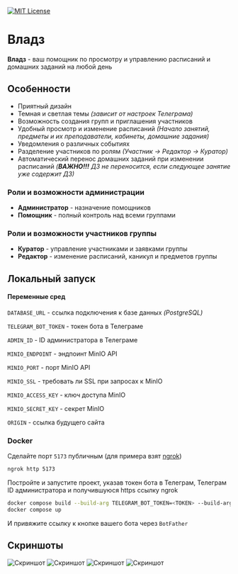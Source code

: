 [![MIT License](https://img.shields.io/badge/license-MIT-green.svg?color=3F51B5&style=for-the-badge&label=License&logoColor=000000&labelColor=ececec)](https://opensource.org/licenses/MIT)

# Владз

**Владз** - ваш помощник по просмотру и управлению расписаний и домашних заданий на любой день

## Особенности

-   Приятный дизайн
-   Темная и светлая темы _(зависит от настроек Телеграма)_
-   Возможность создания групп и приглашения участников
-   Удобный просмотр и изменение расписаний _(Начало занятий, предметы и их преподаватели, кабинеты, домашние задания)_
-   Уведомления о различных событиях
-   Разделение участников по ролям _(Участник -> Редактор -> Куратор)_
-   Автоматический перенос домашних заданий при изменении расписаний _(**ВАЖНО!!!** ДЗ не переносится, если следующее занятие уже содержит ДЗ)_

### Роли и возможности администрации

-   **Администратор** - назначение помощников
-   **Помощник** - полный контроль над всеми группами

### Роли и возможности участников группы

-   **Куратор** - управление участниками и заявками группы
-   **Редактор** - изменение расписаний, каникул и предметов группы

## Локальный запуск

#### Переменные сред

`DATABASE_URL` - ссылка подключения к базе данных _(PostgreSQL)_

`TELEGRAM_BOT_TOKEN` - токен бота в Телеграме

`ADMIN_ID` - ID администратора в Телеграме

`MINIO_ENDPOINT` - эндпоинт MinIO API

`MINIO_PORT` - порт MinIO API

`MINIO_SSL` - требовать ли SSL при запросах к MinIO

`MINIO_ACCESS_KEY` - ключ доступа MinIO

`MINIO_SECRET_KEY` - секрет MinIO

`ORIGIN` - ссылка будущего сайта

### Docker

Сделайте порт `5173` публичным (для примера взят [ngrok](https://ngrok.com))

```bash
ngrok http 5173
```

Постройте и запустите проект, указав токен бота в Телеграм, Телеграм ID администратора и получившуюся https ссылку ngrok

```bash
docker compose build --build-arg TELEGRAM_BOT_TOKEN=<TOKEN> --build-arg ADMIN_ID=<ID> --build-arg ORIGIN=<NGROK_HTTPS_URL>
docker compose up
```

И привяжите ссылку к кнопке вашего бота через `BotFather`

## Скриншоты

![Скриншот](https://user-images.githubusercontent.com/83646375/276526012-36f36878-8a81-44df-bc33-a34b72045b0e.png)
![Скриншот](https://user-images.githubusercontent.com/83646375/276526023-f3b52339-206b-4d8b-9996-454131a5a439.png)
![Скриншот](https://user-images.githubusercontent.com/83646375/276526027-bbbf3f0c-e820-4d38-b033-dc5497578391.png)
![Скриншот](https://user-images.githubusercontent.com/83646375/276526030-1e73a08f-291e-42fd-8f3e-e8ab452933e2.png)
